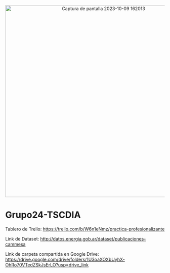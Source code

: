 <div align="center"> <img width="605" alt="Captura de pantalla 2023-10-09 162013" src="https://github.com/Lalita635/Grupo24-TSCDIA/assets/93554371/1e06558b-a1f0-4f97-bdc2-f73dc243f0a1"> </div>



# Grupo24-TSCDIA

Tablero de Trello: https://trello.com/b/W6n1eNmz/practica-profesionalizante

Link de Dataset: http://datos.energia.gob.ar/dataset/publicaciones-cammesa

Link de carpeta compartida en Google Drive: https://drive.google.com/drive/folders/1U3oaXOXbUyhX-OhRo70VTedZSkJsErLO?usp=drive_link

